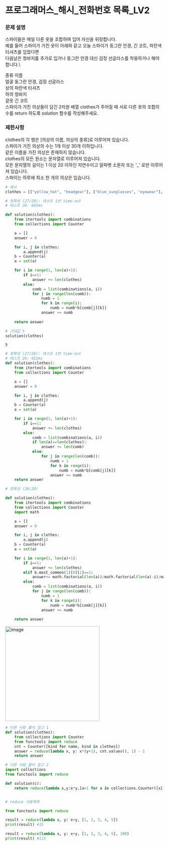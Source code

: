 # 프로그래머스_해시_전화번호 목록_LV2

### 문제 설명

스파이들은 매일 다른 옷을 조합하여 입어 자신을 위장합니다.\
예를 들어 스파이가 가진 옷이 아래와 같고 오늘 스파이가 동그란 안경, 긴 코트, 파란색 티셔츠를 입었다면\
다음날은 청바지를 추가로 입거나 동그란 안경 대신 검정 선글라스를 착용하거나 해야 합니다.\

종류	이름\
얼굴	동그란 안경, 검정 선글라스\
상의	파란색 티셔츠\
하의	청바지\
겉옷	긴 코트\
스파이가 가진 의상들이 담긴 2차원 배열 clothes가 주어질 때 서로 다른 옷의 조합의 수를 return 하도록 solution 함수를 작성해주세요.

### 제한사항

clothes의 각 행은 [의상의 이름, 의상의 종류]로 이루어져 있습니다.\
스파이가 가진 의상의 수는 1개 이상 30개 이하입니다.\
같은 이름을 가진 의상은 존재하지 않습니다.\
clothes의 모든 원소는 문자열로 이루어져 있습니다.\
모든 문자열의 길이는 1 이상 20 이하인 자연수이고 알파벳 소문자 또는 '_' 로만 이루어져 있습니다.\
스파이는 하루에 최소 한 개의 의상은 입습니다.


```python
# 예시
clothes = [["yellow_hat", "headgear"], ["blue_sunglasses", "eyewear"], ["green_turban", "headgear"]]
```


```python
# 정확성 (27/28): 테스트 1번 time-out
# 테스트 26: 665ms

def solution(clothes):
    from itertools import combinations
    from collections import Counter

    a = []
    answer = 0

    for i, j in clothes:
        a.append(j)
    b = Counter(a)
    a = set(a)

    for i in range(1, len(a)+1):
        if i==1:
            answer += len(clothes)
        else:
            comb = list(combinations(a, i))
            for j in range(len(comb)):
                numb = 1 
                for k in range(i):
                    numb = numb*b[comb[j][k]]
                answer += numb
                    
    return answer

# 기대값 5
solution(clothes)
```




    5




```python
# 정확성 (27/28): 테스트 1번 time-out
# 테스트 26: 652ms
def solution(clothes):
    from itertools import combinations
    from collections import Counter

    a = []
    answer = 0

    for i, j in clothes:
        a.append(j)
    b = Counter(a)
    a = set(a)

    for i in range(1, len(a)+1):
        if i==1:
            answer += len(clothes) 
        else:
            comb = list(combinations(a, i))
            if len(a)==len(clothes):
                answer += len(comb)
            else:
                for j in range(len(comb)):
                    numb = 1 
                    for k in range(i):
                        numb = numb*b[comb[j][k]]
                    answer += numb                 
    return answer
```


```python
# 정확성 (28/28)

def solution(clothes):
    from itertools import combinations
    from collections import Counter
    import math

    a = []
    answer = 0

    for i, j in clothes:
        a.append(j)
    b = Counter(a)
    a = set(a)

    for i in range(1, len(a)+1):
        if i==1:
            answer += len(clothes)
        elif b.most_common(1)[0][1]==1:
            answer+= math.factorial(len(a))/math.factorial(len(a)-i)/math.factorial(i)
        else:
            comb = list(combinations(a, i))
            for j in range(len(comb)):
                numb = 1 
                for k in range(i):
                    numb = numb*b[comb[j][k]]
                answer += numb
                    
    return answer
```

<img width="300" alt="image" src="https://user-images.githubusercontent.com/52664532/167317043-b4233816-ae1d-4291-af1a-41897ae25e0c.png">



```python
# 다른 사람 풀이 참고 1
def solution(clothes):
    from collections import Counter
    from functools import reduce
    cnt = Counter([kind for name, kind in clothes])
    answer = reduce(lambda x, y: x*(y+1), cnt.values(), 1) - 1
    return answer
```

```python
# 다른 사람 풀이 참고 2
import collections
from functools import reduce

def solution(c):
    return reduce(lambda x,y:x*y,[a+1 for a in collections.Counter([x[1] for x in c]).values()])-1
```


```python

# reduce 사용예제

from functools import reduce

result = reduce(lambda x, y: x+y, [1, 2, 3, 4, 5])
print(result) #15

result = reduce(lambda x, y: x+y, [1, 2, 3, 4, 5], 100)
print(result) #115

```
